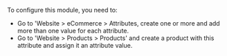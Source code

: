 To configure this module, you need to:

- Go to 'Website \> eCommerce \> Attributes, create one or more and add
  more than one value for each attribute.
- Go to 'Website \> Products \> Products' and create a product with this
  attribute and assign it an attribute value.
